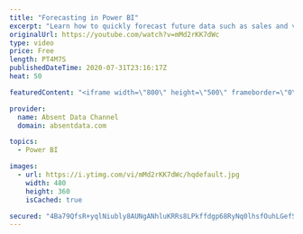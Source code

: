```yaml
---
title: "Forecasting in Power BI"
excerpt: "Learn how to quickly forecast future data such as sales and values with the analytics pane in Power BI."
originalUrl: https://youtube.com/watch?v=mMd2rKK7dWc
type: video
price: Free
length: PT4M7S
publishedDateTime: 2020-07-31T23:16:17Z
heat: 50

featuredContent: "<iframe width=\"800\" height=\"500\" frameborder=\"0\" src=\"https://www.youtube.com/embed/mMd2rKK7dWc\" allow=\"accelerometer; autoplay; encrypted-media; gyroscope; picture-in-picture\" allowfullscreen></iframe>"

provider:
  name: Absent Data Channel
  domain: absentdata.com

topics:
  - Power BI

images:
  - url: https://i.ytimg.com/vi/mMd2rKK7dWc/hqdefault.jpg
    width: 480
    height: 360
    isCached: true

secured: "4Ba79QfsR+yqlNiubly8AUNgANhluKRRs8LPkffdgp68RyNq0lhsfOuhLGefSdBxwR0cZk4c4T8Qn/gikTeZbycgaDsqGj+QWhfttp0hKerphJkkAVrEuTCOdCfuaj/kSyNacEqH6gGicUH/6f4f3CtQ4El0uALbRjn/fZkdoOAoBsfTqv6UmfMLND3s4DEYvqUEzyr3JDnHOIyRQxzCjwqmPv7VexG4uo+9XsH24S3hDQsA+QIY4EwRFaDRKhnP4EbJXhIiWb1+7gRSmoXLjjvxn55rEWSXUx4PU4iAvcjl+W4SzTX/yw6TLsrbLap70+g2iW3I9AXY3/p6OcWaK+bsl33hUUDObJ4aCAp1aJeen4YawLLQ2ktS24xCSIMLN+g1j1ksZGjIxdIcEXoai0KQTTTCIhLQj2MigQJOFYQ=;RPQeHOv2vPj3+zHO19Dq0w=="
---
```


